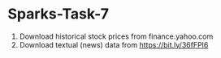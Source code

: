 # Sparks-Task-7
1. Download historical stock prices from finance.yahoo.com
2. Download textual (news) data from https://bit.ly/36fFPI6
